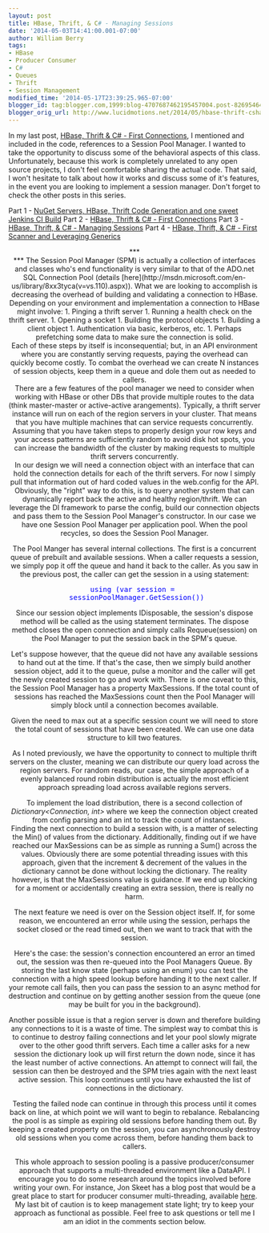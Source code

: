 ```yaml
---
layout: post
title: HBase, Thrift, & C# - Managing Sessions
date: '2014-05-03T14:41:00.001-07:00'
author: William Berry
tags:
- HBase
- Producer Consumer
- C#
- Queues
- Thrift
- Session Management
modified_time: '2014-05-17T23:39:25.965-07:00'
blogger_id: tag:blogger.com,1999:blog-4707687462195457004.post-826954646952827416
blogger_orig_url: http://www.lucidmotions.net/2014/05/hbase-thrift-csharp-session-management.html
---
```


In my last post, [HBase, Thrift &amp; C# - First 
Connections](http://www.lucidmotions.net/2014/05/hbase-thrift-csharp-first-connections.html), 
I mentioned and included in the code, references to a Session Pool Manager.  I 
wanted to take the opportunity to discuss some of the behavioral aspects of 
this class.  Unfortunately, because this work is completely unrelated to any 
open source projects, I don't feel comfortable sharing the actual code.  That 
said, I won't hesitate to talk about how it works and discuss some of it's 
features, in the event you are looking to implement a session manager.   Don't 
forget to check the other posts in this series. 

Part 1 - [NuGet Servers, HBase, Thrift Code Generation and one sweet Jenkins 
CI 
Build](http://www.lucidmotions.net/2014/04/nuget-code-generation-jenkins-thrift-hbase.html) 
Part 2 - [HBase, Thrift &amp; C# - First 
Connections](http://www.lucidmotions.net/2014/05/hbase-thrift-csharp-first-connections.html) 
Part 3 - [HBase, Thrift, &amp; C# - Managing 
Sessions](http://www.lucidmotions.net/2014/05/hbase-thrift-csharp-session-management.html) 
Part 4 - [HBase, Thrift, &amp; C# - First Scanner and Leveraging 
Generics](http://www.lucidmotions.net/2014/05/hbase-thrift-csharp-generic-row-scanner.html) 

<div style="text-align: center;">*** 
<div style="text-align: center;">*** 
The Session Pool Manager (SPM) is actually a collection of interfaces and 
classes who's end functionality is very similar to that of the ADO.net SQL 
Connection Pool (details 
[here](http://msdn.microsoft.com/en-us/library/8xx3tyca(v=vs.110).aspx)).  
What we are looking to accomplish is decreasing the overhead of building and 
validating a connection to HBase.  Depending on your environment and 
implementation a connection to HBase might involve: 
1. Pinging a thrift server 
1. Running a health check on the thrift server. 
1. Opening a socket 
1. Building the protocol objects 
1. Building a client object 
1. Authentication via basic, kerberos, etc. 
1. Perhaps prefetching some data to make sure the connection is solid. 
<div>Each of these steps by itself is inconsequential; but, in an API 
environment where you are constantly serving requests, paying the overhead can 
quickly become costly.  To combat the overhead we can create N instances of 
session objects, keep them in a queue and dole them out as needed to 
callers.<div> 
<div>There are a few features of the pool manager we need to consider when 
working with HBase or other DBs that provide multiple routes to the data 
(think master-master or active-active arangements).  Typically, a thrift 
server instance will run on each of the region servers in your cluster.  That 
means that you have multiple machines that can service requests concurrently.  
Assuming that you have taken steps to properly design your row keys and your 
access patterns are sufficiently random to avoid disk hot spots, you can 
increase the bandwidth of the cluster by making requests to multiple thrift 
servers concurrently. <div> 
<div>In our design we will need a connection object with an interface that can 
hold the connection details for each of the thrift servers.  For now I simply 
pull that information out of hard coded values in the web.config for the API.  
Obviously, the "right" way to do this, is to query another system that can 
dynamically report back the active and healthy region/thrift. 
We can leverage the DI framework to parse the config, build our connection 
objects and pass them to the Session Pool Manager's constructor.  In our case 
we have one Session Pool Manager per application pool.  When the pool 
recycles, so does the Session Pool Manager. 

The Pool Manger has several internal collections.  The first is a concurrent 
queue of prebuilt and available sessions.  When a caller requests a session, 
we simply pop it off the queue and hand it back to the caller.  As you saw in 
the previous post, the caller can get the session in a using statement: 

<div><pre><span style="color: blue;">using (var session = 
_sessionPoolManager.GetSession())</pre> 
Since our session object implements IDisposable, the session's dispose method 
will be called as the using statement terminates.  The dispose method closes 
the open connection and simply calls Requeue(session) on the Pool Manager to 
put the session back in the SPM's queue. 

Let's suppose however, that the queue did not have any available sessions to 
hand out at the time.  If that's the case, then we simply build another 
session object, add it to the queue, pulse a monitor and the caller will get 
the newly created session to go and work with.  There is one caveat to this, 
the Session Pool Manager has a property MaxSessions.  If the total count of 
sessions has reached the MaxSessions count then the Pool Manager will simply 
block until a connection becomes available. 

Given the need to max out at a specific session count we will need to store 
the total count of sessions that have been created.  We can use one data 
structure to kill two features. 

As I noted previously, we have the opportunity to connect to multiple thrift 
servers on the cluster, meaning we can distribute our query load across the 
region servers.  For random reads, our case, the simple approach of a evenly 
balanced round robin distribution is actually the most efficient approach 
spreading load across available regions servers. 

To implement the load distribution, there is a second collection of 
*Dictionary&lt;Connection, int&gt;* where we keep the connection object 
created from config parsing and an int to track the count of instances.  
Finding the next connection to build a session with, is a matter of selecting 
the Min() of values from the dictionary.  Additionally, finding out if we have 
reached our MaxSessions can be as simple as running a Sum() across the values. 
 Obviously there are some potential threading issues with this approach, given 
that the increment &amp; decrement of the values in the dictionary cannot be 
done without locking the dictionary.  The reality however, is that the 
MaxSessions value is guidance.  If we end up blocking for a moment or 
accidentally creating an extra session, there is really no harm. 

The next feature we need is over on the Session object itself.  If, for some 
reason, we encountered an error while using the session, perhaps the socket 
closed or the read timed out, then we want to track that with the session. 

Here's the case: the session's connection encountered an error an timed out, 
the session was then re-queued into the Pool Managers Queue.  By storing the 
last know state (perhaps using an enum) you can test the connection with a 
high speed lookup before handing it to the next caller.  If your remote call 
fails, then you can pass the session to an async method for destruction and 
continue on by getting another session from the queue (one may be built for 
you in the background). 

Another possible issue is that a region server is down and therefore building 
any connections to it is a waste of time.  The simplest way to combat this is 
to continue to destroy failing connections and let your pool slowly migrate 
over to the other good thrift servers.  Each time a caller asks for a new 
session the dictionary look up will first return the down node, since it has 
the least number of active connections.  An attempt to connect will fail, the 
session can then be destroyed and the SPM tries again with the next least 
active session.  This loop continues until you have exhausted the list of 
connections in the dictionary. 

Testing the failed node can continue in through this process until it comes 
back on line, at which point we will want to begin to rebalance.  Rebalancing 
the pool is as simple as expiring old sessions before handing them out.  By 
keeping a created property on the session, you can asynchronously destroy old 
sessions when you come across them, before handing them back to callers. 

This whole approach to session pooling is a passive producer/consumer approach 
that supports a multi-threaded environment like a DataAPI.  I encourage you to 
do some research around the topics involved before writing your own.  For 
instance, Jon Skeet has a blog post that would be a great place to start for 
producer consumer multi-threading, available 
[here](http://www.yoda.arachsys.com/csharp/threads/deadlocks.shtml).  My last 
bit of caution is to keep management state light; try to keep your approach as 
functional as possible.  Feel free to ask questions or tell me I am an idiot 
in the comments section below. 